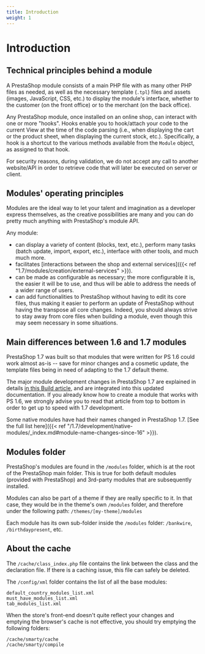 ```yaml
---
title: Introduction
weight: 1
---
```


# Introduction

Technical principles behind a module
------------------------------------

A PrestaShop module consists of a main PHP file with as many other PHP
files as needed, as well as the necessary template (`.tpl`) files and
assets (images, JavaScript, CSS, etc.) to display the module's
interface, whether to the customer (on the front office) or to the
merchant (on the back office).

Any PrestaShop module, once installed on an online shop, can interact
with one or more "hooks". Hooks enable you to hook/attach your code to
the current View at the time of the code parsing (i.e., when displaying
the cart or the product sheet, when displaying the current stock, etc.).
Specifically, a hook is a shortcut to the various methods available from
the `Module` object, as assigned to that hook.

For security reasons, during validation, we do not accept any call
to another website/API in order to retrieve code that will later be
executed on server or client.

Modules' operating principles
-----------------------------

Modules are the ideal way to let your talent and imagination as a
developer express themselves, as the creative possibilities are many and
you can do pretty much anything with PrestaShop's module API.

Any module:

-   can display a variety of content (blocks, text, etc.), perform many
    tasks (batch update, import, export, etc.), interface with other
    tools, and much much more.
-   facilitates [interactions between the shop and external services]({{< ref "1.7/modules/creation/external-services" >}}).
-   can be made as configurable as necessary; the more configurable it
    is, the easier it will be to use, and thus will be able to address
    the needs of a wider range of users.
-   can add functionalities to PrestaShop without having to edit its
    core files, thus making it easier to perform an update of PrestaShop
    without having the transpose all core changes. Indeed, you should
    always strive to stay away from core files when building a module,
    even though this may seem necessary in some situations.

Main differences between 1.6 and 1.7 modules
--------------------------------------------

PrestaShop 1.7 was built so that modules that were written for PS 1.6
could work almost as-is -- save for minor changes and a cosmetic update,
the template files being in need of adapting to the 1.7 default theme.

The major module development changes in PrestaShop 1.7 are explained in
details [in this Build
article](https://build.prestashop.com/news/module-development-changes-in-17/),
and are integrated into this updated documentation. If you already know
how to create a module that works with PS 1.6, we strongly advise you to
read that article from top to bottom in order to get up to speed with
1.7 development.

Some native modules have had their names changed in PrestaShop 1.7. [See the full list here]({{< ref "/1.7/development/native-modules/_index.md#module-name-changes-since-16" >}}).

Modules folder
--------------

PrestaShop's modules are found in the `/modules` folder, which is at the
root of the PrestaShop main folder. This is true for both default
modules (provided with PrestaShop) and 3rd-party modules that are
subsequently installed.

Modules can also be part of a theme if they are really specific to it.
In that case, they would be in the theme's own `/modules` folder, and
therefore under the following path: `/themes/[my-theme]/modules`

Each module has its own sub-folder inside the `/modules` folder:
`/bankwire`, `/birthdaypresent`, etc.

About the cache
---------------

The `/cache/class_index.php` file contains the link between the class
and the declaration file. If there is a caching issue, this file can
safely be deleted.

The `/config/xml` folder contains the list of all the base modules:

    default_country_modules_list.xml
    must_have_modules_list.xml
    tab_modules_list.xml

When the store's front-end doesn't quite reflect your changes and
emptying the browser's cache is not effective, you should try emptying
the following folders:

    /cache/smarty/cache
    /cache/smarty/compile
